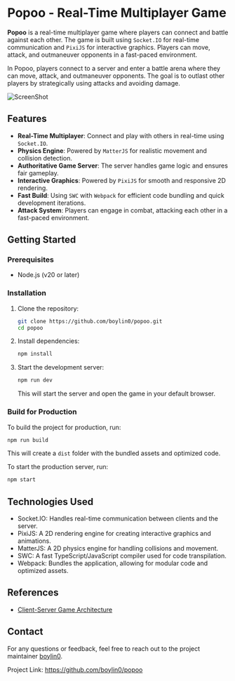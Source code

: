 # Popoo - Real-Time Multiplayer Game

**Popoo** is a real-time multiplayer game where players can connect and battle against each other. The game is built using `Socket.IO` for real-time communication and `PixiJS` for interactive graphics. Players can move, attack, and outmaneuver opponents in a fast-paced environment.

In Popoo, players connect to a server and enter a battle arena where they can move, attack, and outmaneuver opponents. The goal is to outlast other players by strategically using attacks and avoiding damage.

![ScreenShot](https://github.com/boylin0/popoo/blob/main/screenshots_1.gif?raw=true)

## Features

- **Real-Time Multiplayer**: Connect and play with others in real-time using `Socket.IO`.
- **Physics Engine**: Powered by `MatterJS` for realistic movement and collision detection.
- **Authoritative Game Server**: The server handles game logic and ensures fair gameplay.
- **Interactive Graphics**: Powered by `PixiJS` for smooth and responsive 2D rendering.
- **Fast Build**: Using `SWC` with `Webpack` for efficient code bundling and quick development iterations.
- **Attack System**: Players can engage in combat, attacking each other in a fast-paced environment.

## Getting Started

### Prerequisites

- Node.js (v20 or later)

### Installation

1. Clone the repository:

    ```bash
    git clone https://github.com/boylin0/popoo.git
    cd popoo
    ```

2. Install dependencies:

    ```bash
    npm install
    ```

3. Start the development server:

    ```bash
    npm run dev
    ```

   This will start the server and open the game in your default browser.

### Build for Production

To build the project for production, run:

```bash
npm run build
```

This will create a `dist` folder with the bundled assets and optimized code.

To start the production server, run:

```bash
npm start
```

## Technologies Used

* Socket.IO: Handles real-time communication between clients and the server.
* PixiJS: A 2D rendering engine for creating interactive graphics and animations.
* MatterJS: A 2D physics engine for handling collisions and movement.
* SWC: A fast TypeScript/JavaScript compiler used for code transpilation.
* Webpack: Bundles the application, allowing for modular code and optimized assets.

## References

- [Client-Server Game Architecture](https://www.gabrielgambetta.com/client-server-game-architecture.html)

## Contact

For any questions or feedback, feel free to reach out to the project maintainer [boylin0](https://github.com/boylin0).

Project Link: https://github.com/boylin0/popoo

